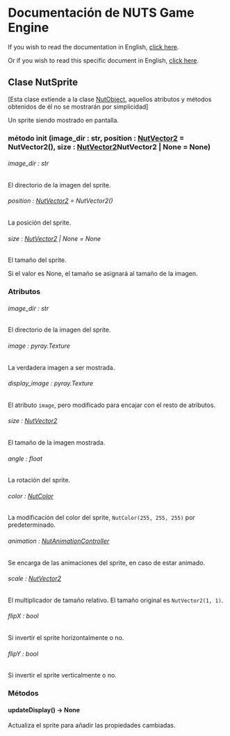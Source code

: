 # Documentación de NUTS Game Engine

If you wish to read the documentation in English, [click here](/DOCUMENTATION/INDEX.md).

Or if you wish to read this specific document in English, [click here](/DOCUMENTATION/FILES/NUTSPRITE.md).

## Clase NutSprite

[Esta clase extiende a la clase [NutObject](/DOCUMENTATION_Ñ/FILES/NUTOBJECT.md), aquellos atributos y métodos obtenidos de él no se mostrarán por simplicidad]

Un sprite siendo mostrado en pantalla.

### método init (image_dir : str, position : [NutVector2](/DOCUMENTATION/FILES/NUTVECTOR2.md) = NutVector2(), size : [NutVector2](/DOCUMENTATION/FILES/NUTVECTOR2.md)NutVector2 | None = None)

###### image_dir : str

El directorio de la imagen del sprite.

###### position : [NutVector2](/DOCUMENTATION/FILES/NUTVECTOR2.md) = NutVector2()

La posición del sprite.

###### size : [NutVector2](/DOCUMENTATION/FILES/NUTVECTOR2.md) | None = None

El tamaño del sprite.

Si el valor es None, el tamaño se asignará al tamaño de la imagen.

### Atributos

###### image_dir : str

El directorio de la imagen del sprite.

###### image : pyray.Texture

La verdadera imagen a ser mostrada.

###### display_image : pyray.Texture

El atributo `image`, pero modificado para encajar con el resto de atributos.

###### size : [NutVector2](/DOCUMENTATION/FILES/NUTVECTOR2.md)

El tamaño de la imagen mostrada.

###### angle : float

La rotación del sprite.

###### color : [NutColor](/DOCUMENTATION/FILES/NUTCOLOR.md)

La modificación del color del sprite, `NutColor(255, 255, 255)` por predeterminado.

###### animation : [NutAnimationController](/DOCUMENTATION/FILES/NUTANIMATIONCONTROLLER.md)

Se encarga de las animaciones del sprite, en caso de estar animado.

###### scale : [NutVector2](/DOCUMENTATION/FILES/NUTVECTOR2.md)

El multiplicador de tamaño relativo. El tamaño original es `NutVector2(1, 1)`.

###### flipX : bool

Si invertir el sprite horizontalmente o no.

###### flipY : bool

Si invertir el sprite verticalmente o no.

### Métodos

#### updateDisplay() -> None

Actualiza el sprite para añadir las propiedades cambiadas.
